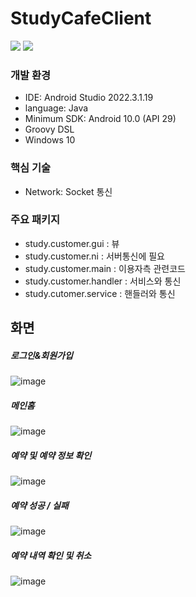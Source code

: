 # StudyCafeClient


  <img src="https://img.shields.io/badge/java-007396?style=for-the-badge&logo=java&logoColor=white"> 
  <img src="https://img.shields.io/badge/oracle-F80000?style=for-the-badge&logo=oracle&logoColor=white">

### 개발 환경
- IDE: Android Studio 2022.3.1.19
- language: Java
- Minimum SDK: Android 10.0 (API 29)
- Groovy DSL
- Windows 10

### 핵심 기술
- Network: Socket 통신

### 주요 패키지
- study.customer.gui : 뷰
- study.customer.ni : 서버통신에 필요
- study.customer.main : 이용자측 관련코드
- study.customer.handler : 서비스와 통신
- study.cutomer.service : 핸들러와 통신

## 화면

##### 로그인&회원가입
![image](https://github.com/user-attachments/assets/25084b9b-194c-4317-a4f0-eb7f6383fea7)

##### 메인홈
![image](https://github.com/user-attachments/assets/d0886316-2b99-4543-8dee-5ad0599161b9)

##### 예약 및 예약 정보 확인
![image](https://github.com/user-attachments/assets/5a52e5d9-e24b-420e-857c-ac6c62ea0adc)

##### 예약 성공 / 실패
![image](https://github.com/user-attachments/assets/a1a8eb3a-ec9c-490b-a1b8-e2ffc0c0eb0b)

##### 예약 내역 확인 및 취소
![image](https://github.com/user-attachments/assets/d8d2cb76-1dcd-4320-b676-e67a384a4f6b)
